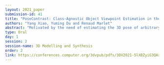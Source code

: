 ```yaml
---
layout: 2021_paper
submission-id: 41
title: "PoseContrast: Class-Agnostic Object Viewpoint Estimation in the Wild with Pose-Aware Contrastive Learning"
authors: "Yang Xiao, Yuming Du and Renaud Marlet"
abstract: "Motivated by the need of estimating the 3D pose of arbitrary objects in the wild, we consider the challenging problem of class-agnostic object viewpoint estimation from images only, without CAD model knowledge. The idea is to leverage features learned on seen classes to estimate the pose for classes that are unseen, yet that share similar geometries and canonical frames with seen classes. For this, we train a direct pose estimator in a class-agnostic way by sharing weights across all object classes, and we introduce a contrastive learning method that has three main ingredients: (i)~the use of pre-trained, self-supervised, contrast-based features; (ii)~pose-aware data augmentations; (iii)~a pose-aware contrastive loss. We experimented on Pascal3D+ and ObjectNet3D, as well as Pix3D in a cross-dataset fashion, with both seen and unseen classes. We report state-of-the-art results, including against methods that additionally use CAD models as input."
type: Oral
day: 1
session: 2
session-name: 3D Modelling and Synthesis
order: 2
link: https://conferences.computer.org/3dvpub/pdfs/3DV2021-5lXBZyiG3QAsRBKXHIjqU8/268800a074/268800a074.pdf
---
```

